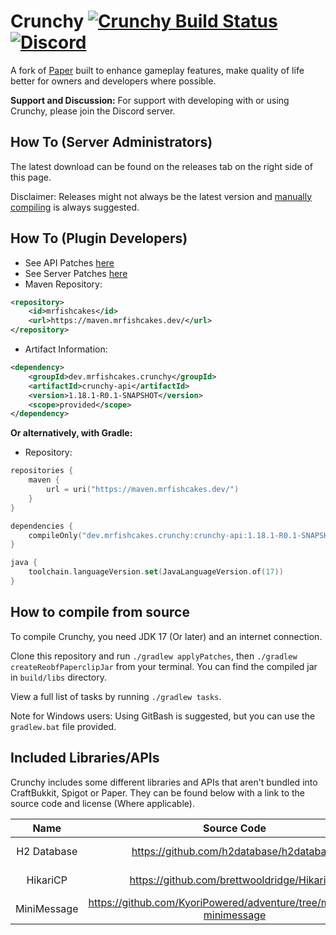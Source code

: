 
Crunchy [![Crunchy Build Status](https://img.shields.io/github/workflow/status/MrFishCakes/Crunchy/Build%20Crunchy)](https://github.com/MrFishCakes/Crunchy/actions) [![Discord](https://img.shields.io/discord/891090110140022875.svg?label=&logo=discord&logoColor=ffffff&color=7389D8&labelColor=6A7EC2)](https://discord.gg/xkSa7Jj2Ak)
===========

A fork of [Paper](https://github.com/PaperMC/Paper/) built to enhance gameplay features, make quality of life better for owners and developers where possible.


**Support and Discussion:**
For support with developing with or using Crunchy, please join the Discord server.

How To (Server Administrators)
------
The latest download can be found on the releases tab on the right side of this page.

Disclaimer: Releases might not always be the latest version and [manually compiling](https://github.com/MrFishCakes/Crunchy#how-to-compile-from-source) is always suggested.

How To (Plugin Developers)
------
  * See API Patches [here](patches/api)
  * See Server Patches [here](patches/server)
  * Maven Repository:
```xml
<repository>
    <id>mrfishcakes</id>
    <url>https://maven.mrfishcakes.dev/</url>
</repository>
```
* Artifact Information:
```xml
<dependency>
    <groupId>dev.mrfishcakes.crunchy</groupId>
    <artifactId>crunchy-api</artifactId>
    <version>1.18.1-R0.1-SNAPSHOT</version>
    <scope>provided</scope>
</dependency>
 ```

**Or alternatively, with Gradle:**

* Repository:
```kotlin
repositories {
    maven {
        url = uri("https://maven.mrfishcakes.dev/")
    }
}

dependencies {
    compileOnly("dev.mrfishcakes.crunchy:crunchy-api:1.18.1-R0.1-SNAPSHOT")
}

java {
    toolchain.languageVersion.set(JavaLanguageVersion.of(17))
}
```
How to compile from source
------
To compile Crunchy, you need JDK 17 (Or later) and an internet connection.

Clone this repository and run `./gradlew applyPatches`, then `./gradlew createReobfPaperclipJar` from your terminal. You can find the compiled jar in `build/libs` directory.

View a full list of tasks by running `./gradlew tasks`.

Note for Windows users: Using GitBash is suggested, but you can use the  `gradlew.bat` file provided.

Included Libraries/APIs
------
Crunchy includes some different libraries and APIs that aren't bundled into CraftBukkit, Spigot or Paper. They can be found below with a link to the source code and license (Where applicable).

|     Name    |                               Source Code                              |  License |
|:-----------:|:----------------------------------------------------------------------:|:--------:|
| H2 Database |                https://github.com/h2database/h2database                |  MPL 2.0 |
|   HikariCP  |               https://github.com/brettwooldridge/HikariCP              | Apache 2 |
| MiniMessage | https://github.com/KyoriPowered/adventure/tree/master/text-minimessage |    MIT   |
